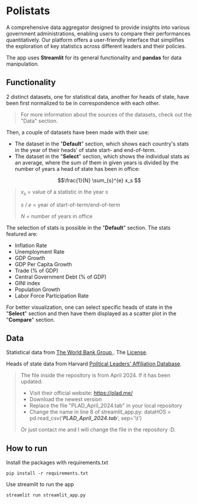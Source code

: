 # Polistats
A comprehensive data aggregator designed to provide insights into various government administrations, enabling users to compare their performances quantitatively. Our platform offers a user-friendly interface that simplifies the exploration of key statistics across different leaders and their policies.

The app uses **Streamlit** for its general functionality and **pandas** for data manipulation.

## Functionality
2 distinct datasets, one for statistical data, another for heads of state,  have been first normalized to be in correspondence with each other.
> For more information about the sources of the datasets, check out the "Data" section.

Then, a couple of datasets have been made with their use:
- The dataset in the "**Default**" section,  which shows each country's stats in the year of their heads’ of state start- and end-of-term.
- The dataset  in the "**Select**" section, which shows the individual stats as an average, where the sum of them in given years is divided by the number of years a head of state has been in office:

$$\frac{1}{N} \sum_{s}^{e} x_s $$ 
> $x_s$ = value of a statistic in the year $s$
> 
> $s$ / $e$ = year of start-of-term/end-of-term
> 
> $N$ = number of years in office

The selection of stats is possible in the "**Default**" section.
The stats featured are:
- Inflation Rate
- Unemployment Rate
- GDP Growth
- GDP Per Capita Growth
- Trade (% of GDP)
- Central Government Debt (% of GDP)
- GINI index
- Population Growth
- Labor Force Participation Rate

For better visualization, one can select specific heads of state in the "**Select**" section and then have them displayed as a scatter plot in the "**Compare**" section. 

## Data
Statistical data from [The World Bank Group ](https://databank.worldbank.org/). The [License](https://datacatalog.worldbank.org/public-licenses).

Heads of state data from Harvard [Political Leaders' Affiliation Database](https://dataverse.harvard.edu/dataset.xhtml?persistentId=doi:10.7910/DVN/YUS575).
> The file inside the repository is from April 2024.
> If it has been updated:
> - Visit their official website:  https://plad.me/
> - Download the newest version
> - Replace the file "PLAD_April_2024.tab" in your local repository
> - Change the name in line 8 of streamlit_app.py: dataHOS = pd.read_csv('***PLAD_April_2024.tab***', sep='\t')
> 
> Or just contact me and I will change  the file in the repository :D.

## How to run
Install the packages with requirements.txt
```
pip install -r requirements.txt
```
Use streamlit to run the app
```
streamlit run streamlit_app.py
```
